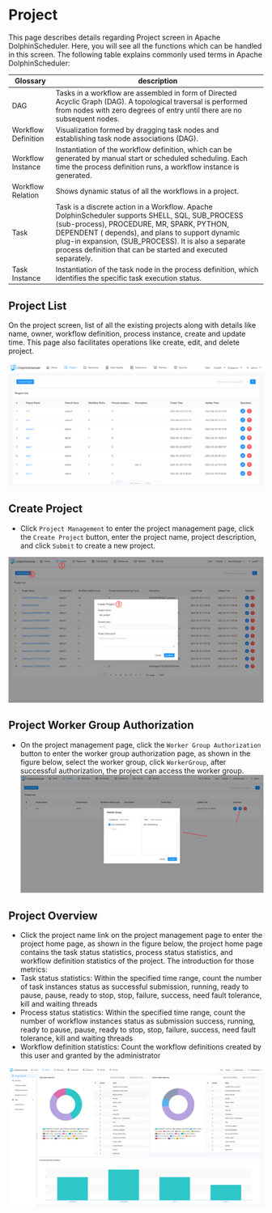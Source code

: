 # Project

This page describes details regarding Project screen in Apache DolphinScheduler. Here, you will see all the functions which can be handled in this screen. The following table explains commonly used terms in Apache DolphinScheduler:

|      Glossary       |                                                                                                                                                        description                                                                                                                                                        |
|---------------------|---------------------------------------------------------------------------------------------------------------------------------------------------------------------------------------------------------------------------------------------------------------------------------------------------------------------------|
| DAG                 | Tasks in a workflow are assembled in form of Directed Acyclic Graph (DAG). A topological traversal is performed from nodes with zero degrees of entry until there are no subsequent nodes.                                                                                                                                |
| Workflow Definition | Visualization formed by dragging task nodes and establishing task node associations (DAG).                                                                                                                                                                                                                                |
| Workflow Instance   | Instantiation of the workflow definition, which can be generated by manual start or scheduled scheduling. Each time the process definition runs, a workflow instance is generated.                                                                                                                                        |
| Workflow Relation   | Shows dynamic status of all the workflows in a project.                                                                                                                                                                                                                                                                   |
| Task                | Task is a discrete action in a Workflow. Apache DolphinScheduler supports SHELL, SQL, SUB_PROCESS (sub-process), PROCEDURE, MR, SPARK, PYTHON, DEPENDENT ( depends), and plans to support dynamic plug-in expansion, (SUB_PROCESS). It is also a separate process definition that can be started and executed separately. |
| Task Instance       | Instantiation of the task node in the process definition, which identifies the specific task execution status.                                                                                                                                                                                                            |

## Project List

On the project screen, list of all the existing projects along with details like name, owner, workflow definition, process instance, create and update time. This page also facilitates operations like create, edit, and delete project.

![project-list](../../../../img/new_ui/dev/project/project-list.png)

## Create Project

- Click `Project Management` to enter the project management page, click the `Create Project` button, enter the project name, project description, and click `Submit` to create a new project.

![project-list](../../../../img/new_ui/dev/project/project-create.png)

## Project Worker Group Authorization

- On the project management page, click the `Worker Group Authorization` button to enter the worker group authorization page, as shown in the figure below, select the worker group, click `WorkerGroup`, after successful authorization, the project can access the worker group.
![project-worker-group](../../../../img/new_ui/dev/project/project-worker-group-auth.png)

## Project Overview

- Click the project name link on the project management page to enter the project home page, as shown in the figure below, the project home page contains the task status statistics, process status statistics, and workflow definition statistics of the project. The introduction for those metrics:
- Task status statistics: Within the specified time range, count the number of task instances status as successful submission, running, ready to pause, pause, ready to stop, stop, failure, success, need fault tolerance, kill and waiting threads
- Process status statistics: Within the specified time range, count the number of workflow instances status as submission success, running, ready to pause, pause, ready to stop, stop, failure, success, need fault tolerance, kill and waiting threads
- Workflow definition statistics: Count the workflow definitions created by this user and granted by the administrator

![project-overview](../../../../img/new_ui/dev/project/project-overview.png)

